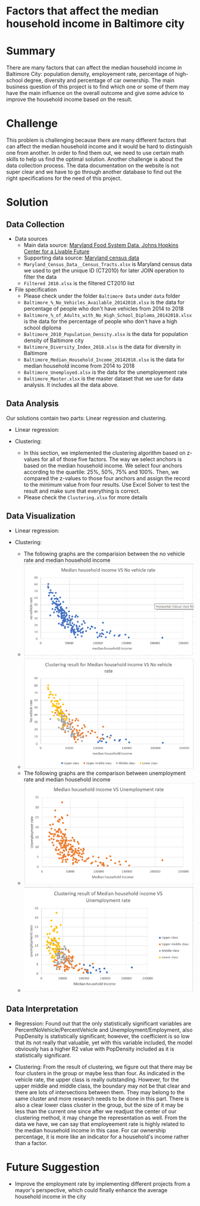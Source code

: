 # Factors that affect the median household income in Baltimore city

# Summary 
There are many factors that can affect the median household income in Baltimore City: population density, employement rate, percentage of high-school degree, diversity and percentage of car ownership. The main business question of this project is to find which one or some of them may have the main influence on the overall outcome and give some advice to improve the household income based on the result. 

# Challenge 

This problem is challenging because there are many different factors that can affect the median household income and it would be hard to distinguish one from another. In order to find them out, we need to use certain math skills to help us find the optimal solution. Another challenge is about the data collection process. The data documentation on the website is not super clear and we have to go through another database to find out the right specifications for the need of this project. 

# Solution

## Data Collection 
- Data sources
    - Main data source: [Maryland Food System Data, Johns Hopkins Center for a Livable Future](https://data-clf.hub.arcgis.com/)
    - Supporting data source: [Maryland census data](https://data.imap.maryland.gov/datasets/maryland-census-boundaries-census-tracts-2010)
    - `Maryland_Census_Data__Census_Tracts.xlsx` is Maryland census data we used to get the unique ID (CT2010) for later JOIN operation to filter the data
    - `Filtered 2010.xlsx` is the filtered CT2010 list 
- File specification 
    - Please check under the folder `Baltimore Data` under `data` folder 
    - `Baltimore_%_No_Vehicles_Available_20142018.xlsx` is the data for percentage of people who don't have vehicles from 2014 to 2018 
    - `Baltimore_%_of_Adults_with_No_High_School_Diploma_20142018.xlsx` is the data for the percentage of people who don't have a high school diploma
    - `Baltimore_2010_Population_Density.xlsx` is the data for population density of Baltimore city
    - `Baltimore_Diversity_Index_2018.xlsx` is the data for diversity in Baltimore 
    - `Baltimore_Median_Household_Income_20142018.xlsx` is the data for median household income from 2014 to 2018
    - `Baltimore_Unemployed.xlsx` is the data for the unemployement rate
    - `Baltimore_Master.xlsx` is the master dataset that we use for data analysis. It includes all the data above.  


## Data Analysis

Our solutions contain two parts: Linear regression and clustering. 

- Linear regression: 

- Clustering: 
    - In this section, we implemented the clustering algorithm based on z-values for all of those five factors. The way we select anchors is based on the median household income. We select four anchors according to the quartile: 25%, 50%, 75% and 100%. Then, we compared the z-values to those four anchors and assign the record to the minimum value from four results. Use Excel Solver to test the result and make sure that everything is correct. 
     - Please check the `Clustering.xlsx` for more details

## Data Visualization 
- Linear regression:

- Clustering: 
    - The following graphs are the comparision between the no vehicle rate and median household income 
    - ![](./images/cluster1.png)
    - ![](./images/cluster2.png)
    - The following graphs are the comparison between unemployment rate and median household income 
    - ![](./images/cluster3.png)
    - ![](./images/cluster4.png)


## Data Interpretation 

- Regression: Found out that the only statistically significant variables are PercentNoVehicle/PercentVehicle and Unemployment/Employment, also PopDensity is statistically significant; however, the coefficient is so low that its not really that valuable, yet with this variable included, the model obviously has a higher R2 value with PopDensity included as it is statistically significant.


- Clustering: From the result of clustering, we figure out that there may be four clusters in the group or maybe less than four. As indicated in the vehicle rate, the upper class is really outstanding. However, for the upper middle and middle class, the boundary may not be that clear and there are lots of intersections between them. They may belong to the same cluster and more research needs to be done in this part. There is also a clear lower class cluster in the group, but the size of it may be less than the current one since after we readjust the center of our clustering method, it may change the representation as well. From the data we have, we can say that employeement rate is highly related to the median household income in this case. For car ownership percentage, it is more like an indicator for a household's income rather than a factor. 

# Future Suggestion 

- Improve the employment rate by implementing different projects from a mayor's perspective, which could finally enhance the average household income in the city 







